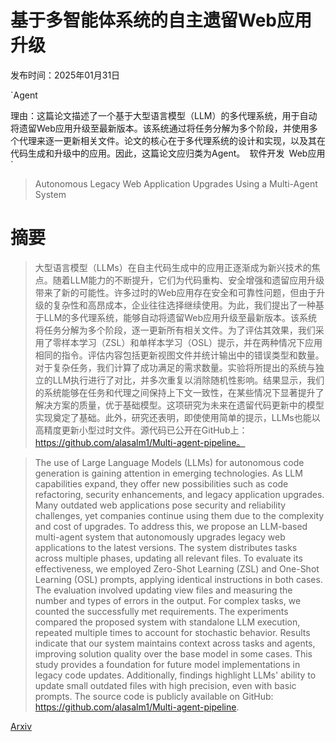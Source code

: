# 基于多智能体系统的自主遗留Web应用升级

发布时间：2025年01月31日

`Agent

理由：这篇论文描述了一个基于大型语言模型（LLM）的多代理系统，用于自动将遗留Web应用升级至最新版本。该系统通过将任务分解为多个阶段，并使用多个代理来逐一更新相关文件。论文的核心在于多代理系统的设计和实现，以及其在代码生成和升级中的应用。因此，这篇论文应归类为Agent。` `软件开发` `Web应用`

> Autonomous Legacy Web Application Upgrades Using a Multi-Agent System

# 摘要

> 大型语言模型（LLMs）在自主代码生成中的应用正逐渐成为新兴技术的焦点。随着LLM能力的不断提升，它们为代码重构、安全增强和遗留应用升级带来了新的可能性。许多过时的Web应用存在安全和可靠性问题，但由于升级的复杂性和高昂成本，企业往往选择继续使用。为此，我们提出了一种基于LLM的多代理系统，能够自动将遗留Web应用升级至最新版本。该系统将任务分解为多个阶段，逐一更新所有相关文件。为了评估其效果，我们采用了零样本学习（ZSL）和单样本学习（OSL）提示，并在两种情况下应用相同的指令。评估内容包括更新视图文件并统计输出中的错误类型和数量。对于复杂任务，我们计算了成功满足的需求数量。实验将所提出的系统与独立的LLM执行进行了对比，并多次重复以消除随机性影响。结果显示，我们的系统能够在任务和代理之间保持上下文一致性，在某些情况下显著提升了解决方案的质量，优于基础模型。这项研究为未来在遗留代码更新中的模型实现奠定了基础。此外，研究还表明，即使使用简单的提示，LLMs也能以高精度更新小型过时文件。源代码已公开在GitHub上：https://github.com/alasalm1/Multi-agent-pipeline。

> The use of Large Language Models (LLMs) for autonomous code generation is gaining attention in emerging technologies. As LLM capabilities expand, they offer new possibilities such as code refactoring, security enhancements, and legacy application upgrades. Many outdated web applications pose security and reliability challenges, yet companies continue using them due to the complexity and cost of upgrades. To address this, we propose an LLM-based multi-agent system that autonomously upgrades legacy web applications to the latest versions. The system distributes tasks across multiple phases, updating all relevant files. To evaluate its effectiveness, we employed Zero-Shot Learning (ZSL) and One-Shot Learning (OSL) prompts, applying identical instructions in both cases. The evaluation involved updating view files and measuring the number and types of errors in the output. For complex tasks, we counted the successfully met requirements. The experiments compared the proposed system with standalone LLM execution, repeated multiple times to account for stochastic behavior. Results indicate that our system maintains context across tasks and agents, improving solution quality over the base model in some cases. This study provides a foundation for future model implementations in legacy code updates. Additionally, findings highlight LLMs' ability to update small outdated files with high precision, even with basic prompts. The source code is publicly available on GitHub: https://github.com/alasalm1/Multi-agent-pipeline.

[Arxiv](https://arxiv.org/abs/2501.19204)